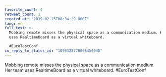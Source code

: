 ```yaml
---
favorite_count: 4
retweet_count: 1
created_at: "2019-02-15T08:34:29.000Z"
lang: en
full_text: >-
  Mobbing remote misses the physical space as a communication medium. Her team
  uses RealtimeBoard as a virtual whiteboard.

  #EuroTestConf
in_reply_to_status_id: "1096325776008450048"
---
```


Mobbing remote misses the physical space as a communication medium. Her team
uses RealtimeBoard as a virtual whiteboard. #EuroTestConf
